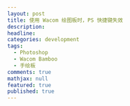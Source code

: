 ```yaml
---
layout: post
title: 使用 Wacom 绘图板时，PS 快捷键失效
description:
headline:
categories: development
tags:
  - Photoshop
  - Wacom Bamboo
  - 手绘板
comments: true
mathjax: null
featured: true
published: true
---
```

